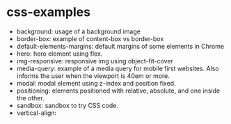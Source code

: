 # css-examples

- background: usage of a background image
- border-box: example of content-box vs border-box
- default-elements-margins: default margins of some elements in Chrome
- hero: hero element using flex.
- img-responsive: responsive img using object-fit-cover
- media-query: example of a media query for mobile first websites. Also informs the user when the viewport is 40em or more.
- modal: modal element using z-index and position fixed.
- positioning: elements positioned with relative, absolute, and one inside the other.
- sandbox: sandbox to try CSS code.
- vertical-align:
